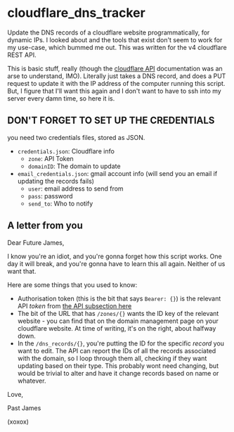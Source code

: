 # cloudflare_dns_tracker
Update the DNS records of a cloudflare website programmatically, for dynamic IPs. 
I looked about and the tools that exist don't seem to work for my use-case, which bummed me out. This was written for the v4 cloudflare REST API.

This is basic stuff, really (though the [cloudflare API](https://api.cloudflare.com) documentation was an arse to understand, IMO).
Literally just takes a DNS record, and does a PUT request to update it with the IP address of the computer running this script. 
But, I figure that I'll want this again and I don't want to have to ssh into my server every damn time, so here it is.

## DON'T FORGET TO SET UP THE CREDENTIALS

you need two credentials files, stored as JSON.
  - `credentials.json`: Cloudflare info
    - `zone`: API Token
    - `domainID`: The domain to update
  - `email_credentials.json`: gmail account info (will send you an email if updating the records fails)
    - `user`: email address to send from
    - `pass`: password
    - `send_to`: Who to notify

## A letter from you

Dear Future James,

I know you're an idiot, and you're gonna forget how this script works. 
One day it will break, and you're gonna have to learn this all again. Neither of us want that.

Here are some things that you used to know:
  - Authorisation token (this is the bit that says `Bearer: {}`) is the relevant API *token* from [the API subsection here](https://dash.cloudflare.com/profile)
  - The bit of the URL that has `/zones/{}` wants the ID key of the relevant website - you can find that on the domain management page on your cloudflare website. At time of writing, it's on the right, about halfway down.
  - In the `/dns_records/{}`, you're putting the ID for the specific *record* you want to edit. The API can report the IDs of all the records associated with the domain, so I loop through them all, checking if they want updating based on their type. This probably wont need changing, but would be trivial to alter and have it change records based on name or whatever.

Love,

Past James 

(xoxox)

